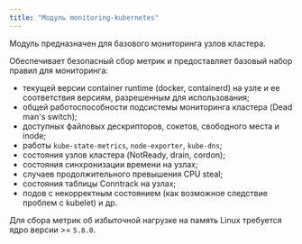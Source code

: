 ```yaml
---
title: "Модуль monitoring-kubernetes"
---
```


Модуль предназначен для базового мониторинга узлов кластера.

Обеспечивает безопасный сбор метрик и предоставляет базовый набор правил для мониторинга:
- текущей версии container runtime (docker, containerd) на узле и ее соответствия версиям, разрешенным для использования;
- общей работоспособности подсистемы мониторинга кластера (Dead man's switch);
- доступных файловых дескрипторов, сокетов, свободного места и inode;
- работы `kube-state-metrics`, `node-exporter`, `kube-dns`;
- состояния узлов кластера (NotReady, drain, cordon);
- состояния синхронизации времени на узлах;
- случаев продолжительного превышения CPU steal;
- состояния таблицы Conntrack на узлах;
- подов с некорректным состоянием (как возможное следствие проблем с kubelet) и др.

Для сбора метрик об избыточной нагрузке на память Linux требуется ядро версии >= `5.8.0`.
